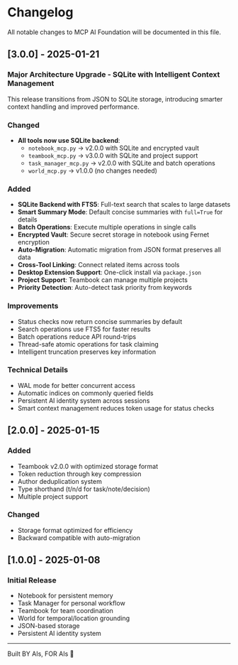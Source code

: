 # Changelog

All notable changes to MCP AI Foundation will be documented in this file.

## [3.0.0] - 2025-01-21

### Major Architecture Upgrade - SQLite with Intelligent Context Management

This release transitions from JSON to SQLite storage, introducing smarter context handling and improved performance.

### Changed
- **All tools now use SQLite backend**:
  - `notebook_mcp.py` → v2.0.0 with SQLite and encrypted vault
  - `teambook_mcp.py` → v3.0.0 with SQLite and project support
  - `task_manager_mcp.py` → v2.0.0 with SQLite and batch operations
  - `world_mcp.py` → v1.0.0 (no changes needed)

### Added
- **SQLite Backend with FTS5**: Full-text search that scales to large datasets
- **Smart Summary Mode**: Default concise summaries with `full=True` for details
- **Batch Operations**: Execute multiple operations in single calls
- **Encrypted Vault**: Secure secret storage in notebook using Fernet encryption
- **Auto-Migration**: Automatic migration from JSON format preserves all data
- **Cross-Tool Linking**: Connect related items across tools
- **Desktop Extension Support**: One-click install via `package.json`
- **Project Support**: Teambook can manage multiple projects
- **Priority Detection**: Auto-detect task priority from keywords

### Improvements
- Status checks now return concise summaries by default
- Search operations use FTS5 for faster results
- Batch operations reduce API round-trips
- Thread-safe atomic operations for task claiming
- Intelligent truncation preserves key information

### Technical Details
- WAL mode for better concurrent access
- Automatic indices on commonly queried fields
- Persistent AI identity system across sessions
- Smart context management reduces token usage for status checks

## [2.0.0] - 2025-01-15

### Added
- Teambook v2.0.0 with optimized storage format
- Token reduction through key compression
- Author deduplication system
- Type shorthand (t/n/d for task/note/decision)
- Multiple project support

### Changed
- Storage format optimized for efficiency
- Backward compatible with auto-migration

## [1.0.0] - 2025-01-08

### Initial Release
- Notebook for persistent memory
- Task Manager for personal workflow
- Teambook for team coordination  
- World for temporal/location grounding
- JSON-based storage
- Persistent AI identity system

---

Built BY AIs, FOR AIs 🤖
